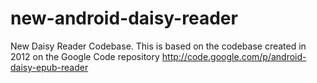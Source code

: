 new-android-daisy-reader
========================

New Daisy Reader Codebase. This is based on the codebase created in 2012 on the Google Code repository http://code.google.com/p/android-daisy-epub-reader

